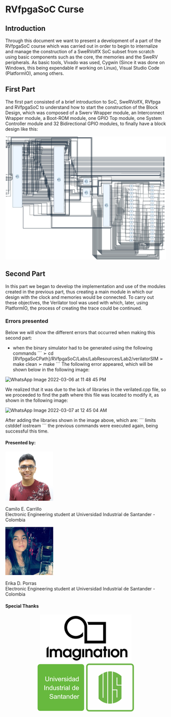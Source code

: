 # RVfpgaSoC Curse

## Introduction
Through this document we want to present a development of a part of the RVfpgaSoC course which was carried out in order to begin to internalize and manage the construction of a SweRVolfX SoC subset from scratch using basic components such as the core, the memories and the SweRV peripherals. As basic tools, Vivado was used, Cygwin (Since it was done on Windows, this being expendable if working on Linux), Visual Studio Code (PlatformIO), among others.

## First Part
The first part consisted of a brief introduction to SoC, SweRVolfX, RVfpga and RVfpgaSoC to understand how to start the construction of the Block Design, which was composed of a Swerv Wrapper module, an Interconnect Wrapper module, a Boot-ROM module, one GPIO Top module, one System Controller module and 32 Bidirectional GPIO modules, to finally have a block design like this: 
<p align="center">
  <img src="img/BD.jpg" width="850" title="Block Design">
</p>

## Second Part
In this part we began to develop the implementation and use of the modules created in the previous part, thus creating a main module in which our design with the clock and memories would be connected. To carry out these objectives, the Verilator tool was used with which, later, using PlatformIO, the process of creating the trace could be continued.

### Errors presented
Below we will show the different errors that occurred when making this second part:

- when the binary simulator had to be generated using the following commands
´´´
➢	cd [RVfpgaSoCPath]/RVfpgaSoC/Labs/LabResources/Lab2/verilatorSIM
➢	make clean
➢	make
´´´
The following error appeared, which will be shown below in the following image:

![WhatsApp Image 2022-03-06 at 11 48 45 PM](https://user-images.githubusercontent.com/94850035/157121643-24dff339-d187-45d3-9c33-436ab18a70ad.jpeg)

We realized that it was due to the lack of libraries in the verilated.cpp file, so we proceeded to find the path where this file was located to modify it, as shown in the following image:

![WhatsApp Image 2022-03-07 at 12 45 04 AM](https://user-images.githubusercontent.com/94850035/157122736-92e9f756-74fb-437c-8d31-b49b3d997fce.jpeg)

After adding the libraries shown in the image above, which are:
´´´
limits
cstddef
iostream
´´´
the previous commands were executed again, being successful this time.


#### Presented by:
<p align="left">
  <img src="img/ccprofile.jfif" width="150" title="Camilo Carrillo">
</p>
Camilo E. Carrillo <br />
Electronic Engineering student at Universidad Industrial de Santander - Colombia

<p align="left">
  <img src="img/epprofile.jpeg" width="150" title="Erika Porras">
</p>
Erika D. Porras <br />
Electronic Engineering student at Universidad Industrial de Santander - Colombia <br />

#### Special Thanks
<p align="center">
  <img src="img/imagination.jpg" height="150" title="Imagination University">
  <img src="img/uis.png" height="150" title="Universidad Industrial de Santander">
</p>
